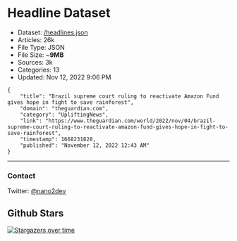 # Headline Dataset

- Dataset: [/headlines.json](https://raw.githubusercontent.com/fwd/news/master/headlines.json) 
- Articles: 26k
- File Type: JSON
- File Size: ~**9MB**
- Sources: 3k
- Categories: 13
- Updated: Nov 12, 2022 9:06 PM

```
{
    "title": "Brazil supreme court ruling to reactivate Amazon Fund gives hope in fight to save rainforest",
    "domain": "theguardian.com",
    "category": "UpliftingNews",
    "link": "https://www.theguardian.com/world/2022/nov/04/brazil-supreme-court-ruling-to-reactivate-amazon-fund-gives-hope-in-fight-to-save-rainforest",
    "timestamp": 1668231828,
    "published": "November 12, 2022 12:43 AM"
}
```

---

### Contact 

Twitter: [@nano2dev](https://twitter.com/nano2dev)

## Github Stars

[![Stargazers over time](https://starchart.cc/fwd/news.svg)](https://starchart.cc/fwd/news)
